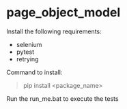 # page_object_model

Install the following requirements:
- selenium
- pytest
- retrying

Command to install:
> pip install <package_name>

Run the run_me.bat to execute the tests

